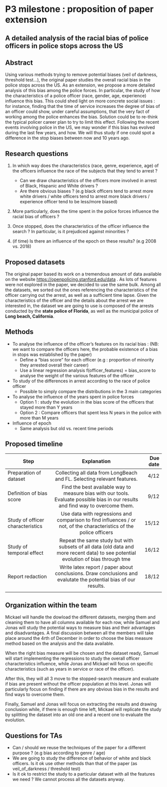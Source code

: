# P3 milestone : proposition of paper extension 


## A detailed analysis of the racial bias of police officers in police stops across the US

## Abstract

Using various methods trying to remove potential biases (veil of darkness, threshold test…), the original paper studies the overall racial bias in the police stops across the US. As an extension, we propose a more detailed analysis of this bias among the police forces. In particular, the study of how the characteristics of a police officer (race, gender, age, experience) influence this bias. This could shed light on more concrete social issues : for instance, finding that the time of service increases the degree of bias of an officer could show, under careful assumptions, that the very fact of working among the police enhances the bias. Solution could be to re-think the typical policer career plan to try to limit this effect. Following the recent events involving police in the US, we may wonder if this bias has evolved during the last few years, and how. We will thus study if one could spot a difference in the stop biases between now and 10 years ago.

## Research questions

1. In which way does the characteristics (race, genre, experience, age) of the officers influence the race of the subjects that they tend to arrest ? 
   - Can we draw characteristics of the officers more involved in arrest of Black, Hispanic and White drivers ?
   - Are there obvious biases ? (e.g black officers tend to arrest more white drivers / white officers tend to arrest more black drivers / experience officer tend to be less/more biased)
2. More particularly, does the time spent in the police forces influence the racial bias of officers ? 

3. Once stopped, does the characteristics of the officer influence the search ? In particular, is it prejudiced against minorities ? 
4. (if time) Is there an influence of the epoch on these results? (e.g 2008 vs. 2018)


## Proposed datasets

The original paper based its work on a tremendous amount of data available on the website https://openpolicing.stanford.edu/data . As lots of features were not explored in the paper, we decided to use the same bulk. Among all the datasets, we sorted out the ones referencing the characteristics of the officer carrying out the arrest, as well as a sufficient time lapse. Given the characteristics of the officer and the details about the arrest we are interested in, the dataset we are going to use is composed of the arrests conducted by the **state police of Florida**, as well as the municipal police of **Long beach, California**.

## Methods

- To analyse the influence of the officer’s features on its racial bias : (NB: we want to compare the officers here, the probable existence of a bias in stops was established by the paper)
  - Define a “bias score” for each officer (e.g : proportion of minority they arrested overall their career) 
  - Use a linear regression analysis f(officer_features) = bias_score to analyse the weight of the various features of the officer
- To study of the differences in arrest according to the race of police officer
  - Possible to simply compare the distributions in the 3 main categories
- To analyse the influence of the years spent in police forces 
  - Option 1 : study the evolution in the bias score of the officers that stayed more than Y years 
  - Option 2 : Compare officers that spent less N years in the police with more than M years
- Influence of epoch
  - Same analysis but old vs. recent time periods 


## Proposed timeline

| Step | Explanation | Due date |
|----------|:-------------:|------:|
| Preparation of dataset | Collecting all data from LongBeach and FL. Selecting relevant features. | 4/12 |
| Definition of bias score | Find the best available way to measure bias with our tools. Evaluate possible bias in our results and find way to overcome them. | 9/12 |
| Study of officer characteristics | Use data with regressions and comparison to find influences / or not, of the characteristics of the police officers | 15/12 |
| Study of temporal effect | Repeat the same study but with subsets of all data (old data and more recent data) to see potential evolution of bias through tme| 16/12 |
| Report redaction | Write latex report / paper about conclusions. Draw conclusions and evalutate the potential bias of our results. | 18/12 |
||||


## Organization within the team

Mickael will handle the dowload the different datasets, merging them and cleaning them to have all columns available for each row, while Samuel and Jonas will study the potential ways to measure bias and their advantages and disadvantages. A final discussion between all the members will take place around the 4rth of December in order to choose the bias measure method based on the analysis and the data available. 

When the right bias measure will be chosen and the dataset ready, Samuel will start implementing the regressions to study the overall officer characteristics influence, while Jonas and Mickael will focus on specific characteristics (such as years in service or race of the officer).

After this, they will all 3 move to the stopped-search measure and evaluate if bias are present without the officer population at this level. Jonas will particularly focus on finding if there are any obvious bias in the results and find ways to overcome them.

Finally, Samuel and Jonas will focus on extracting the results and drawing conclusion while, if there is enough time left, Mickael will replicate the study by splitting the dataset into an old one and a recent one to evaluate the evolution.


## Questions for TAs

- Can / should we reuse the techniques of the paper for a different purpose ? (e.g bias according to genre / age)
- We are going to study the difference of behavior of white and black officers. Is it ok use other methods than that of the paper (as veil_of_darkness / threshold test)
- Is it ok to restrict the study to a particular dataset with all the features we need ? We cannot process all the datasets anyway.
